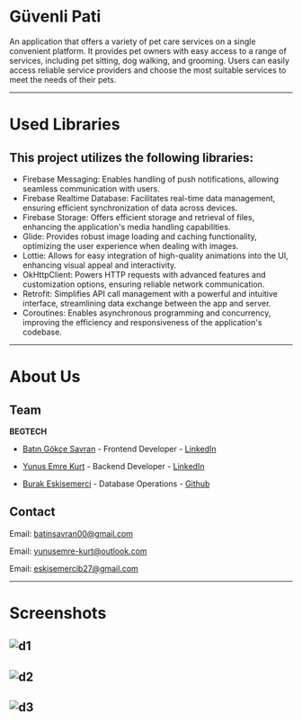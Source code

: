 # Güvenli Pati

An application that offers a variety of pet care services on a single convenient platform. 
It provides pet owners with easy access to a range of services, including pet sitting, dog walking, and grooming. 
Users can easily access reliable service providers and choose the most suitable services to meet the needs of their pets.

---

# Used Libraries

## This project utilizes the following libraries:

- Firebase Messaging: Enables handling of push notifications, allowing seamless communication with users.
- Firebase Realtime Database: Facilitates real-time data management, ensuring efficient synchronization of data across devices.
- Firebase Storage: Offers efficient storage and retrieval of files, enhancing the application's media handling capabilities.
- Glide: Provides robust image loading and caching functionality, optimizing the user experience when dealing with images.
- Lottie: Allows for easy integration of high-quality animations into the UI, enhancing visual appeal and interactivity.
- OkHttpClient: Powers HTTP requests with advanced features and customization options, ensuring reliable network communication.
- Retrofit: Simplifies API call management with a powerful and intuitive interface, streamlining data exchange between the app and server.
- Coroutines: Enables asynchronous programming and concurrency, improving the efficiency and responsiveness of the application's codebase.


---

# About Us

## Team

**BEGTECH**

- [Batın Gökçe Savran](https://github.com/batinsavran/) - Frontend Developer  - [LinkedIn](https://www.linkedin.com/in/bat%C4%B1n-g%C3%B6k%C3%A7e-savran-46152b25b/)
  
- [Yunus Emre Kurt](https://github.com/ynsemrkurt/) - Backend Developer - [LinkedIn](https://www.linkedin.com/in/yunus-emre-kurt-5423a929b/)

- [Burak Eskisemerci](https://github.com/burake0) - Database Operations - [Github](https://www.linkedin.com/in/burak-eskisemerci-315b85295/)

## Contact

Email: batinsavran00@gmail.com


Email: yunusemre-kurt@outlook.com


Email: eskisemercib27@gmail.com

---

# Screenshots

![d1](https://github.com/ynsemrkurt/GuvenliPati/assets/159823972/97575ba2-e6fb-4a12-933c-446aae128806)
---
![d2](https://github.com/ynsemrkurt/GuvenliPati/assets/159823972/7f6f0664-8d20-4707-9f04-957881df9de2)
---
![d3](https://github.com/ynsemrkurt/GuvenliPati/assets/159823972/18ce303a-4a67-446a-a36d-8b5cbba9d045)
---

